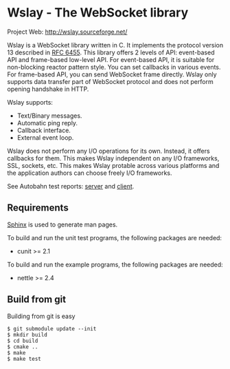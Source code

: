 Wslay - The WebSocket library
=============================

Project Web: http://wslay.sourceforge.net/

Wslay is a WebSocket library written in C.
It implements the protocol version 13 described in [RFC 6455][1].
This library offers 2 levels of API:
event-based API and frame-based low-level API. For event-based API, it is suitable for non-blocking reactor pattern style.
You can set callbacks in various events.
For frame-based API, you can send WebSocket frame directly.
Wslay only supports data transfer part of WebSocket protocol and does not perform opening handshake in HTTP.

Wslay supports:

* Text/Binary messages.
* Automatic ping reply.
* Callback interface.
* External event loop.

Wslay does not perform any I/O operations for its own.
Instead, it offers callbacks for them.
This makes Wslay independent on any I/O frameworks, SSL, sockets, etc.
This makes Wslay protable across various platforms and the application authors can choose freely I/O frameworks.

See Autobahn test reports:
[server][2] and [client][3].

Requirements
------------

[Sphinx][4] is used to generate man pages.

To build and run the unit test programs, the following packages are
needed:

* cunit >= 2.1

To build and run the example programs, the following packages are
needed:

* nettle >= 2.4


Build from git
--------------

Building from git is easy

    $ git submodule update --init
    $ mkdir build
    $ cd build
    $ cmake ..
    $ make
    $ make test

[1]: http://tools.ietf.org/html/rfc6455
[2]: http://wslay.sourceforge.net/autobahn/reports/servers/index.html
[3]: http://wslay.sourceforge.net/autobahn/reports/clients/index.html
[4]: http://sphinx.pocoo.org/
